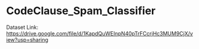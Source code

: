 # CodeClause_Spam_Classifier
Dataset Link:
https://drive.google.com/file/d/1KapdQuWEInpN40pTrFCcrjHc3MUM9CjX/view?usp=sharing
